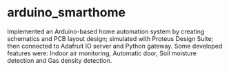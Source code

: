 # arduino_smarthome

Implemented an Arduino-based home automation system by creating schematics and PCB layout design; simulated with Proteus Design Suite; then connected to Adafruit IO server and Python gateway. Some developed features were: Indoor air monitoring, Automatic door, Soil moisture detection and Gas density detection.
